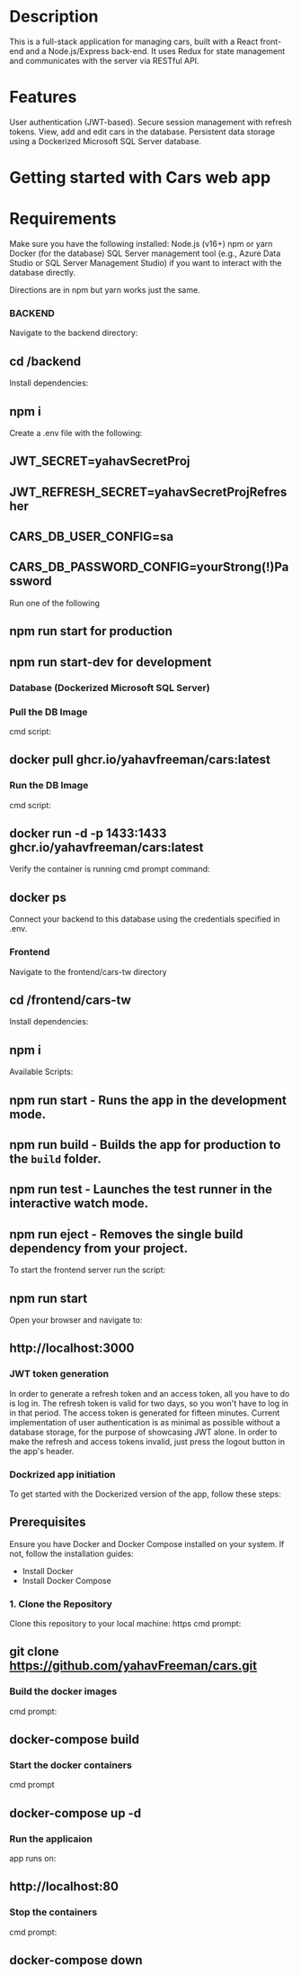 # Description
This is a full-stack application for managing cars, built with a React front-end and a Node.js/Express back-end. It uses Redux for state management and communicates with the server via RESTful API.

# Features
User authentication (JWT-based).
Secure session management with refresh tokens.
View, add and edit cars in the database.
Persistent data storage using a Dockerized Microsoft SQL Server database.

# Getting started with Cars web app

# Requirements
Make sure you have the following installed:
Node.js (v16+)
npm or yarn
Docker (for the database)
SQL Server management tool (e.g., Azure Data Studio or SQL Server Management Studio) if you want to interact with the database directly.

Directions are in npm but yarn works just the same.

### BACKEND

Navigate to the backend directory: 
## cd /backend

Install dependencies: 
## npm i

Create a .env file with the following:
## JWT_SECRET=yahavSecretProj
## JWT_REFRESH_SECRET=yahavSecretProjRefresher
## CARS_DB_USER_CONFIG=sa
## CARS_DB_PASSWORD_CONFIG=yourStrong(!)Password

Run one of the following 
## npm run start for production
## npm run start-dev for development

### Database (Dockerized Microsoft SQL Server)

### Pull the DB Image
cmd script:
## docker pull ghcr.io/yahavfreeman/cars:latest

### Run the DB Image
cmd script:
## docker run -d -p 1433:1433 ghcr.io/yahavfreeman/cars:latest 

Verify the container is running cmd prompt command:

## docker ps

Connect your backend to this database using the credentials specified in .env.

### Frontend
Navigate to the frontend/cars-tw directory
## cd /frontend/cars-tw

Install dependencies: 
## npm i

Available Scripts:
## npm run start - Runs the app in the development mode.
## npm run build - Builds the app for production to the `build` folder.
## npm run test -  Launches the test runner in the interactive watch mode.
## npm run eject - Removes the single build dependency from your project.

To start the frontend server run the script:
## npm run start

Open your browser and navigate to:
## http://localhost:3000 

### JWT token generation
In order to generate a refresh token and an access token, all you have to do is log in.
The refresh token is valid for two days, so you won't have to log in in that period.
The access token is generated for fifteen minutes.
Current implementation of user authentication is as minimal as possible without a database storage, for the purpose of showcasing JWT alone.
In order to make the refresh and access tokens invalid, just press the logout button in the app's header.

### Dockrized app initiation

To get started with the Dockerized version of the app, follow these steps:

## Prerequisites

Ensure you have Docker and Docker Compose installed on your system. If not, follow the installation guides:

- Install Docker
- Install Docker Compose

### 1. Clone the Repository

Clone this repository to your local machine:
https cmd prompt: 
## git clone https://github.com/yahavFreeman/cars.git

### Build the docker images
cmd prompt:
## docker-compose build

### Start the docker containers
cmd prompt
## docker-compose up -d

### Run the applicaion
app runs on:
## http://localhost:80

### Stop the containers
cmd prompt:
## docker-compose down


